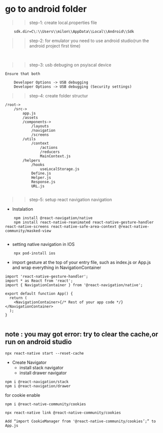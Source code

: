 # go to android folder

>> step-1: create local.properties file

```
    sdk.dir=C\:\\Users\\milon\\AppData\\Local\\Android\\Sdk
```

>> step-2: for emulator you need to use android studio(run the android project first time)

<br>

>> step-3: usb debuging on psyiscal device

```
Ensure that both

    Developer Options -> USB debugging
    Developer Options -> USB debugging (Security settings)

```

>> step-4: create folder structur

```
/root->
    /src->
        app.js 
        /assets
        /components->
            /layouts
            /navigation
            /screens
        /utils
            /context
                /actions
                /reducers
                MainContext.js
        /helpers
            /hooks
                useLocalStorage.js
            Define.js
            Helper.js
            Response.js
            URL.js
              
```


>> step-5: setup react navigation navigation
    
* Instalation

````
    npm install @react-navigation/native
    npm install react-native-reanimated react-native-gesture-handler react-native-screens react-native-safe-area-context @react-native-community/masked-view
    
````
* setting native navigation in IOS
```
    npx pod-install ios
```

* import gesture at the top of your entry file, such as index.js or App.js and wrap everything in NavigationContainer 
```
import 'react-native-gesture-handler';
import * as React from 'react';
import { NavigationContainer } from '@react-navigation/native';

export default function App() {
  return (
    <NavigationContainer>{/* Rest of your app code */}</NavigationContainer>
  );
}


```

## note : you may got error: try to clear the cache,or run on android studio

```
npx react-native start --reset-cache
```

* Create Navigator
    * install stack navigator
    * install drawer navigator
```
npm i @react-navigation/stack
npm i @react-navigation/drawer
```

for cookie enable

```
npm i @react-native-community/cookies

npx react-native link @react-native-community/cookies

Add “import CookieManager from '@react-native-community/cookies’;” to App.js
```